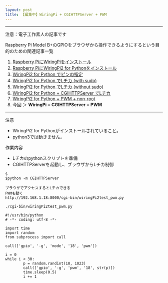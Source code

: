 ```yaml
---
layout: post
title: 【編集中】WiringPi + CGIHTTPServer + PWM
---
```


------------------------------------
注意：電子工作素人の記事です

Raspberry Pi Model B+のGPIOをブラウザから操作できるようにするという目的のための関連記事一覧

1. [Raspberry PiにWiringPiをインストール](../000000/)
2. [Raspberry PiにWiringPi2 for Pythonをインストール](../000001/)
3. [WiringPi2 for Python でピンの指定](../000002/)
4. [WiringPi2 for Python でLチカ (with sudo)](../000003/)
5. [WiringPi2 for Python でLチカ (without sudo)](../000004/)
6. [WiringPi2 for Python + CGIHTTPServer でLチカ](../000005/)
7. [WiringPi2 for Python + PWM + non-root](../000006/)
8. 今回 ＞ __WiringPi + CGIHTTPServer + PWM__

------------------------------------

注意

+ WiringPi2 for Pythonがインストールされていること。
+ python3では動きません。


作業内容

+ Lチカのpythonスクリプトを準備
+ CGIHTTPServerを起動し、ブラウザからLチカ制御

```
$
$python -m CGIHTTPServer

ブラウザでアクセスするとLチカできる
PWMも動く
http://192.168.1.18:8000/cgi-bin/wiringPi2test_pwm.py

```

 ```
./cgi-bin/wiringPi2test_pwm.py

 #!/usr/bin/python
 # -*- coding: utf-8 -*-

 import time
 import random
 from subprocess import call

 call(['gpio', '-g', 'mode', '18', 'pwm'])

 i = 0
 while i < 30:
         p = random.randint(10, 1023)
         call(['gpio', '-g', 'pwm', '18', str(p)])
         time.sleep(0.5)
         i += 1

 ```
